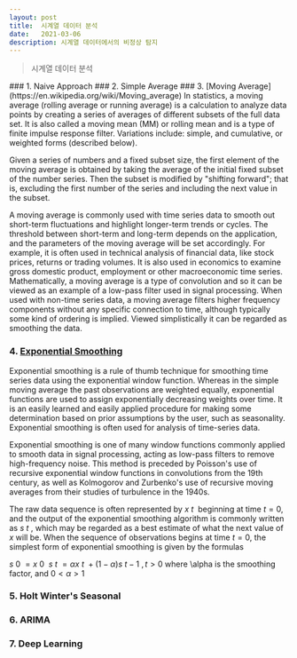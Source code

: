 ```yaml
---
layout: post
title:  시계열 데이터 분석
date:   2021-03-06
description: 시계열 데이터에서의 비정상 탐지
---
```


<blockquote> 시계열 데이터 분석 </blockquote>
### 1. Naive Approach
### 2. Simple Average
### 3. [Moving Average](https://en.wikipedia.org/wiki/Moving_average)
In statistics, a moving average (rolling average or running average) is a calculation to analyze data points by creating a series of averages of different subsets of the full data set. It is also called a moving mean (MM) or rolling mean and is a type of finite impulse response filter. Variations include: simple, and cumulative, or weighted forms (described below).

Given a series of numbers and a fixed subset size, the first element of the moving average is obtained by taking the average of the initial fixed subset of the number series. Then the subset is modified by "shifting forward"; that is, excluding the first number of the series and including the next value in the subset.

A moving average is commonly used with time series data to smooth out short-term fluctuations and highlight longer-term trends or cycles. The threshold between short-term and long-term depends on the application, and the parameters of the moving average will be set accordingly. For example, it is often used in technical analysis of financial data, like stock prices, returns or trading volumes. It is also used in economics to examine gross domestic product, employment or other macroeconomic time series. Mathematically, a moving average is a type of convolution and so it can be viewed as an example of a low-pass filter used in signal processing. When used with non-time series data, a moving average filters higher frequency components without any specific connection to time, although typically some kind of ordering is implied. Viewed simplistically it can be regarded as smoothing the data.
### 4. [Exponential Smoothing](https://en.wikipedia.org/wiki/Exponential_smoothing)
Exponential smoothing is a rule of thumb technique for smoothing time series data using the exponential window function. Whereas in the simple moving average the past observations are weighted equally, exponential functions are used to assign exponentially decreasing weights over time. It is an easily learned and easily applied procedure for making some determination based on prior assumptions by the user, such as seasonality. Exponential smoothing is often used for analysis of time-series data.

Exponential smoothing is one of many window functions commonly applied to smooth data in signal processing, acting as low-pass filters to remove high-frequency noise. This method is preceded by Poisson's use of recursive exponential window functions in convolutions from the 19th century, as well as Kolmogorov and Zurbenko's use of recursive moving averages from their studies of turbulence in the 1940s.

The raw data sequence is often represented by ${x~t~}$ beginning at time $t=0$, and the output of the exponential smoothing algorithm is commonly written as ${s~t~}$, which may be regarded as a best estimate of what the next value of $x$ will be. When the sequence of observations begins at time $t=0$, the simplest form of exponential smoothing is given by the formulas

$s~0~ = x~0~$
$s~t~ = \alpha x~t~ + (1-\alpha)s~t-1~, t>0$
where \alpha is the smoothing factor, and $0 < \alpha > 1$
### 5. Holt Winter's Seasonal
### 6. ARIMA
### 7. Deep Learning
